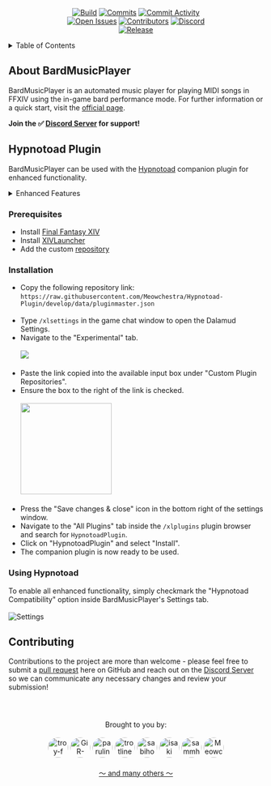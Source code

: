 <p align="center">
  <!-- Build & commit activity -->
  <a href="https://github.com/Meowchestra/BardMusicPlayer/actions/workflows/Build.yml">
    <img src="https://img.shields.io/github/actions/workflow/status/Meowchestra/BardMusicPlayer/Build.yml?branch=develop&style=for-the-badge" alt="Build"/></a>
  <a href="https://github.com/Meowchestra/BardMusicPlayer/commits/develop">
    <img src="https://img.shields.io/github/last-commit/Meowchestra/BardMusicPlayer/develop?color=00D162&style=for-the-badge" alt="Commits"/></a>
   <a href="https://github.com/Meowchestra/BardMusicPlayer/commits/develop">
    <img src="https://img.shields.io/github/commit-activity/m/Meowchestra/BardMusicPlayer?color=00D162&style=for-the-badge" alt="Commit Activity"/></a>
  <br>
  <!-- Other -->
  <a href="https://github.com/BardMusicPlayer/BardMusicPlayer/issues">
    <img src="https://img.shields.io/github/issues-raw/BardMusicPlayer/BardMusicPlayer?color=EA9C0A&style=for-the-badge" alt="Open Issues"/></a>
  <a href="https://github.com/BardMusicPlayer/BardMusicPlayer/graphs/contributors">
    <img src="https://img.shields.io/github/contributors/BardMusicPlayer/BardMusicPlayer?color=009009&style=for-the-badge" alt="Contributors"/></a>
  <a href="https://discord.gg/bmp">
    <img src="https://img.shields.io/discord/476802720922206209?color=5865F2&label=&logo=Discord&logoColor=ffffff&style=for-the-badge" alt="Discord"/></a>
  <br> 
  <!-- Version -->
  <a href="https://github.com/Meowchestra/BardMusicPlayer/releases/tag">
    <img src="https://img.shields.io/github/v/tag/Meowchestra/BardMusicPlayer?label=Release&logo=git&logoColor=ffffff&style=for-the-badge" alt="Release"/></a>
</p>

<details>
  <summary>Table of Contents</summary>
  <ol>
    <li><a href="#about">About BardMusicPlayer</a></li>
    <li><a href="#plugin">Hypnotoad Plugin</a>
      <ul>
        <li><a href="#prerequisites">Prerequisites</a></li>
        <li><a href="#installation">Installation</a></li>
        <li><a href="#usage">Using Hypnotoad </a></li>
      </ul></li>
    <li><a href="#contributing">Contributing</a></li>
  </ol>
</details>

<section id="about">

# About BardMusicPlayer
  <p> BardMusicPlayer is an automated music player for playing MIDI songs in FFXIV using the in-game bard performance mode. 
For further information or a quick start, visit the <a href="https://bardmusicplayer.com/">official page</a>.</p>

**Join the ✅ [Discord Server](https://discord.gg/bmp) for support!**
</section>

<section id="plugin">

# Hypnotoad Plugin
BardMusicPlayer can be used with the <a href="https://github.com/BardMusicPlayer/Hypnotoad-Plugin">Hypnotoad</a> companion plugin for enhanced functionality.

<details>
<summary>Enhanced Features</summary>

    * Output lyrics.
    * Chat while performing.
    * Direct instrument open & close.
    * Direct ensemble ready / accept.
    * Improved note playing.
    * Set graphics toggle.
    
    And much more!
</details>
</section>

<section id="prerequisites">

### Prerequisites

* Install <a href="https://www.finalfantasyxiv.com/" alt="Final Fantasy XIV">Final Fantasy XIV</a>
* Install <a href="https://github.com/goatcorp/FFXIVQuickLauncher#how-to-install-the-launcher" alt="XIVLauncher">XIVLauncher</a>
* Add the custom <a href="#installation" alt="repository">repository</a>
</section>

<section id="installation">

### Installation
* Copy the following repository link: <br>
  `https://raw.githubusercontent.com/Meowchestra/Hypnotoad-Plugin/develop/data/pluginmaster.json` <br><br>
* Type `/xlsettings` in the game chat window to open the Dalamud Settings.
* Navigate to the "Experimental" tab.
  <br><br><a><img src="https://i.imgur.com/FDlwtbe.png" /></a><br><br>
* Paste the link copied into the available input box under "Custom Plugin Repositories".
* Ensure the box to the right of the link is checked.
  <br><br><a><img src="https://i.imgur.com/eSGDKYT.png" height="180" /></a><br><br>
* Press the "Save changes & close" icon in the bottom right of the settings window.
* Navigate to the "All Plugins" tab inside the `/xlplugins` plugin browser and search for `HypnotoadPlugin`.
* Click on "HypnotoadPlugin" and select "Install".
* The companion plugin is now ready to be used.
</section>


<section id="usage">

### Using Hypnotoad
To enable all enhanced functionality, simply checkmark the "Hypnotoad Compatibility" option inside BardMusicPlayer's Settings tab.
  <br><br><a><img src="https://i.imgur.com/OA7vZeG.png" alt="Settings"/></a><br>
</section>

<section id="contributing">

# Contributing
Contributions to the project are more than welcome - please feel free to submit a [pull request](https://github.com/BardMusicPlayer/BardMusicPlayer/pulls) here on GitHub and reach out on the [Discord Server](https://discord.gg/bmp) so we can communicate any necessary changes and review your submission!
</section>

#

<p align="center">
  <br> Brought to you by: <br><br>

  <a href="https://github.com/troy-f">
    <img src="https://avatars.githubusercontent.com/u/69164391?v=4" width="40" style="border-radius:50%" alt="troy-f"/></a>

  <a href="https://github.com/GiR-Zippo">
    <img src="https://avatars.githubusercontent.com/u/324273?v=4" width="40" style="border-radius:50%" alt="GiR-Zippo"/></a>

  <a href="https://github.com/parulina">
    <img src="https://avatars.githubusercontent.com/u/6361957?v=4" width="40" style="border-radius:50%" alt="parulina"/></a>

  <a href="https://github.com/trotlinebeercan">
    <img src="https://avatars.githubusercontent.com/u/1673591?v=4" width="40" style="border-radius:50%" alt="trotlinebeercan"/></a>

  <a href="https://github.com/sabihoshi">
    <img src="https://avatars.githubusercontent.com/u/25006819?v=4" width="40" style="border-radius:50%" alt="sabihoshi"/></a>

  <a href="https://github.com/isaki">
    <img src="https://avatars.githubusercontent.com/u/10616227?v=4" width="40" style="border-radius:50%" alt="isaki"/></a>

  <a href="https://github.com/sammhill">
    <img src="https://avatars.githubusercontent.com/u/18413733?v=4" width="40" style="border-radius:50%" alt="sammhill"/></a>

  <a href="https://github.com/Meowchestra">
    <img src="https://avatars.githubusercontent.com/u/42126400?v=4" width="40" style="border-radius:50%" alt="Meowchestra"/></a>
  <br><br>
  <a href="https://github.com/BardMusicPlayer/BardMusicPlayer/graphs/contributors">～ and many others ～</a>
</p>
